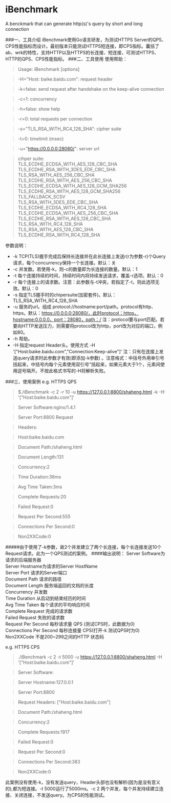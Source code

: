 # iBenchmark
A benckmark that can generate http(s)'s query by short and long connection

###一、工具介绍
iBenchmark使用Go语言研发，为测试HTTPS Server的QPS、CPS性能指标而设计。最初版本只能测试HTTPS短连接，即CPS指标。囊括了ab、wrk的特性，支持HTTP以及HTTPS的长连接、短连接，可测试HTTPS、HTTP的QPS、CPS性能指标。
###二、工具使用
使用帮助：

> Usage: iBenchmark [options]  

> -H="Host: baike.baidu.com": request header  

> -k=false: send request after handshake on the keep-alive connection  

> -c=1: concurrency

> -h=false: show help

> -r=0: total requests per connection

> -s="TLS_RSA_WITH_RC4_128_SHA": cipher suite  

> -t=0: timelimit (msec) 

> -u="https://0.0.0.0:28080/": server url  

> cihper suite: <br />
> TLS_ECDHE_ECDSA_WITH_AES_128_CBC_SHA <br />
> TLS_ECDHE_RSA_WITH_3DES_EDE_CBC_SHA TLS_RSA_WITH_AES_256_CBC_SHA <br />
> TLS_ECDHE_RSA_WITH_AES_256_CBC_SHA <br />
> TLS_ECDHE_ECDSA_WITH_AES_128_GCM_SHA256 <br />
> TLS_ECDHE_RSA_WITH_AES_128_GCM_SHA256 TLS_FALLBACK_SCSV <br />
> TLS_RSA_WITH_3DES_EDE_CBC_SHA TLS_ECDHE_ECDSA_WITH_RC4_128_SHA <br />
> TLS_ECDHE_ECDSA_WITH_AES_256_CBC_SHA <br />
> TLS_ECDHE_RSA_WITH_AES_128_CBC_SHA TLS_RSA_WITH_RC4_128_SHA <br />
> TLS_RSA_WITH_AES_128_CBC_SHA TLS_ECDHE_RSA_WITH_RC4_128_SHA <br />

参数说明：

- -k TCP(TLS)握手完成后保持长连接并在此长连接上发送r(r为参数-r)个Query请求，每个concurrency保持一个长连接。默认：关
- -c 并发数。若使用-k，则-c的数量即为长连接的数量。默认：1
- -t 每个连接持续的时间，持续时间内将持续发送请求，覆盖-r选项。默认：0
- -r 每个连接上的请求数。注意：此参数与-t冲突，若指定了-t，则此选项无效。默认：0
- -s 指定TLS握手时的chipersuite(加密套件)。默认：TLS_RSA_WITH_RC4_128_SHA
- -u 服务的url。组成 protocol://hostname:port/path。protocol有http、https。默认：https://0.0.0.0:28080/，此时protocol：https，hostname:0.0.0.0，port：28080，path：/
注：protocol要与port匹配。若要向HTTP发送压力，则需要将protocol改为http，port改为对应的端口，例如80。
- -h 帮助。
- -H 指定request Header头。使用方式 -H '["Host:baike.baidu.com","Connection:Keep-alive"]' 注：只有在连接上发送query请求时此参数才有效(即添加-k参数) 。注意格式：中括号外用单引号括起来，中括号内每个元素使用双引号"括起来，如果元素大于1个，元素间使用逗号隔开。不按此格式书写的-H将解析失败。

###三、使用案例
e.g. HTTPS QPS

> $./iBenchmark -c 2 -r 10 -u https://127.0.0.1:8800/shaheng.html -k -H '["Host:baike.baidu.com"]'  

> Server Software:nginx/1.4.1  

> Server Port:8800 Request 

> Headers: 

>  Host:baike.baidu.com 

> 
> Document Path:/shaheng.html 

> Document Length:131 

> Concurrency:2 

> Time Duration:36ms 

> Avg Time Taken:3ms 

> Complete Requests:20 

> Failed Request:0 

> Request Per Second:555 

> Connections Per Second:0 

> Non2XXCode:0 


#####由于使用了-k参数，故2个并发建立了两个长连接，每个长连接发送10个Request请求。此为一个QPS测试的案例。
####输出说明：
Server Software为请求的后端服务器</br>
Server Hostname为请求的Server HostName</br>
Server Port 请求的Server端口</br>
Document Path 请求的路径</br>
Document Length 服务端返回的文档的长度</br>
Concurrency 并发数</br>
Time Duration 从启动到结束经历的时间</br>
Avg Time Taken 每个请求的平均响应时间</br>
Complete Request 完成的请求数</br>
Failed Request 失败的请求数</br>
Request Per Second 每秒请求量 QPS (测试CPS时，此数据为0)</br>
Connections Per Second 每秒连接量 CPS(打开-k 测试QPS时为0)</br>
Non2XXCode 不是200~299之间的HTTP 状态码</br>

e.g. HTTPS CPS

> ./iBenchmark -c 2 -t 5000 -u https://127.0.0.1:8800/shaheng.html -H '["Host:baike.baidu.com"]'  

> Server Software: 

> Server Hostname:127.0.0.1 

> Server Port:8800   

> Request Headers: ["Host:baike.baidu.com"]  

> Document Path:/shaheng.html  

> Concurrency:2  

> Complete Requests:1917 

> Failed Request:0  

> Request Per Second:0  

> Connections Per Second:383  

> Non2XXCode:0

此案例没有使用-k，没有发送query，Header头部也没有解析(因为是没有意义的),都为短连接。-t 5000运行了5000ms。-c 2 两个并发，每个并发持续建立连接、关闭连接，不发送query。为CPS的性能测试。
